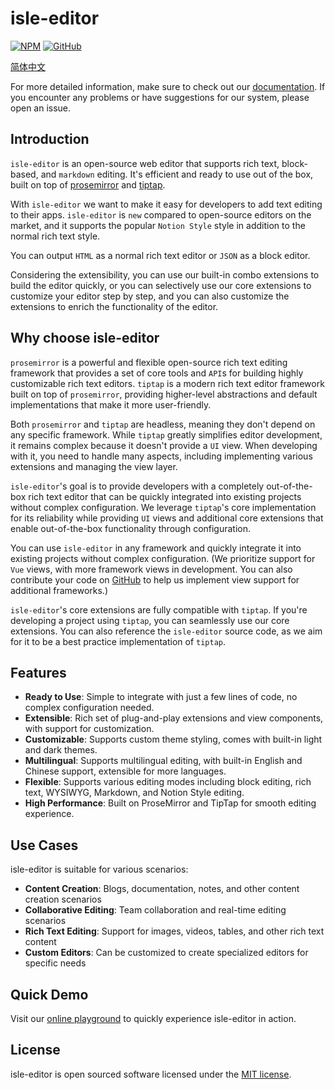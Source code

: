 # isle-editor

[![NPM](https://img.shields.io/npm/v/@isle-editor/core.svg)](https://www.npmjs.com/package/@isle-editor/core)
[![GitHub](https://img.shields.io/github/stars/isboyjc/isle-editor.svg?style=social)](https://github.com/isboyjc/isle-editor)

[简体中文](./README-zh.md)

For more detailed information, make sure to check out our [documentation](https://editor.islenote.com). If you encounter any problems or have suggestions for our system, please open an issue.

## Introduction

`isle-editor` is an open-source web editor that supports rich text, block-based, and `markdown` editing. It's efficient and ready to use out of the box, built on top of [prosemirror](https://github.com/prosemirror) and [tiptap](https://github.com/ueberdosis/tiptap).

With `isle-editor` we want to make it easy for developers to add text editing to their apps. `isle-editor` is `new` compared to open-source editors on the market, and it supports the popular `Notion Style` style in addition to the normal rich text style.

You can output `HTML` as a normal rich text editor or `JSON` as a block editor.

Considering the extensibility, you can use our built-in combo extensions to build the editor quickly, or you can selectively use our core extensions to customize your editor step by step, and you can also customize the extensions to enrich the functionality of the editor.

## Why choose isle-editor

`prosemirror` is a powerful and flexible open-source rich text editing framework that provides a set of core tools and `API`s for building highly customizable rich text editors. `tiptap` is a modern rich text editor framework built on top of `prosemirror`, providing higher-level abstractions and default implementations that make it more user-friendly.

Both `prosemirror` and `tiptap` are headless, meaning they don't depend on any specific framework. While `tiptap` greatly simplifies editor development, it remains complex because it doesn't provide a `UI` view. When developing with it, you need to handle many aspects, including implementing various extensions and managing the view layer.

`isle-editor`'s goal is to provide developers with a completely out-of-the-box rich text editor that can be quickly integrated into existing projects without complex configuration. We leverage `tiptap`'s core implementation for its reliability while providing `UI` views and additional core extensions that enable out-of-the-box functionality through configuration.

You can use `isle-editor` in any framework and quickly integrate it into existing projects without complex configuration. (We prioritize support for `Vue` views, with more framework views in development. You can also contribute your code on [GitHub](https://github.com/isboyjc/isle-editor) to help us implement view support for additional frameworks.)

`isle-editor`'s core extensions are fully compatible with `tiptap`. If you're developing a project using `tiptap`, you can seamlessly use our core extensions. You can also reference the `isle-editor` source code, as we aim for it to be a best practice implementation of `tiptap`.

## Features

- **Ready to Use**: Simple to integrate with just a few lines of code, no complex configuration needed.
- **Extensible**: Rich set of plug-and-play extensions and view components, with support for customization.
- **Customizable**: Supports custom theme styling, comes with built-in light and dark themes.
- **Multilingual**: Supports multilingual editing, with built-in English and Chinese support, extensible for more languages.
- **Flexible**: Supports various editing modes including block editing, rich text, WYSIWYG, Markdown, and Notion Style editing.
- **High Performance**: Built on ProseMirror and TipTap for smooth editing experience.

## Use Cases

isle-editor is suitable for various scenarios:

- **Content Creation**: Blogs, documentation, notes, and other content creation scenarios
- **Collaborative Editing**: Team collaboration and real-time editing scenarios
- **Rich Text Editing**: Support for images, videos, tables, and other rich text content
- **Custom Editors**: Can be customized to create specialized editors for specific needs

## Quick Demo

Visit our [online playground](https://playground.islenote.com) to quickly experience isle-editor in action.

## License

isle-editor is open sourced software licensed under the [MIT license](https://github.com/isboyjc/isle-editor/blob/main/LICENSE).
